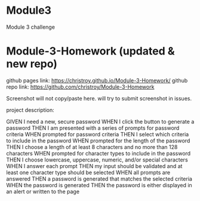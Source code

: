 # Module3
Module 3 challenge
# Module-3-Homework (updated & new repo)

github pages link: https://christroy.github.io/Module-3-Homework/
github repo link: https://github.com/christroy/Module-3-Homework

Screenshot will not copy/paste here. will try to submit screenshot in issues.

project description:

GIVEN I need a new, secure password
WHEN I click the button to generate a password
THEN I am presented with a series of prompts for password criteria
WHEN prompted for password criteria
THEN I select which criteria to include in the password
WHEN prompted for the length of the password
THEN I choose a length of at least 8 characters and no more than 128 characters
WHEN prompted for character types to include in the password
THEN I choose lowercase, uppercase, numeric, and/or special characters
WHEN I answer each prompt
THEN my input should be validated and at least one character type should be selected
WHEN all prompts are answered
THEN a password is generated that matches the selected criteria
WHEN the password is generated
THEN the password is either displayed in an alert or written to the page
